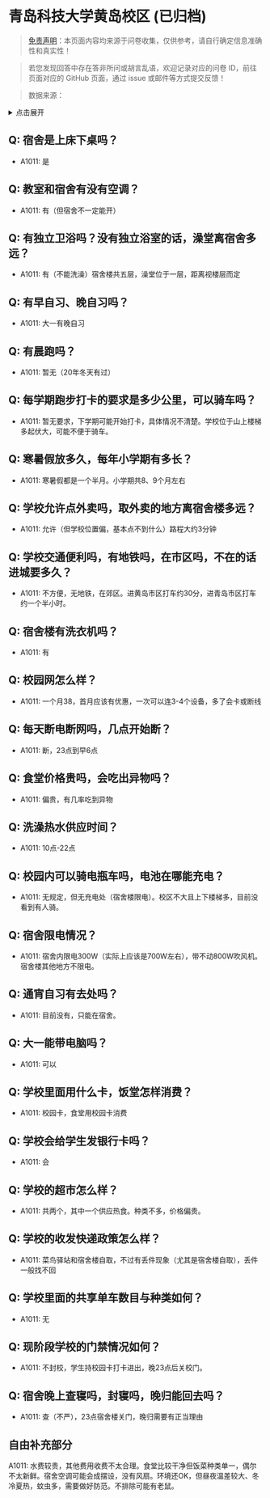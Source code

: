 # 青岛科技大学黄岛校区 (已归档)

> [免责声明](https://colleges.chat/#_3)：本页面内容均来源于问卷收集，仅供参考，请自行确定信息准确性和真实性！

> 若您发现回答中存在答非所问或胡言乱语，欢迎记录对应的问卷 ID，前往页面对应的 GitHub 页面，通过 issue 或邮件等方式提交反馈！

> 数据来源：

<details><summary>点击展开</summary>
<ul>
<li>A1011: 匿名 (2021 年 06 月)</li>
</ul>
</details>

## Q: 宿舍是上床下桌吗？

- A1011: 是

## Q: 教室和宿舍有没有空调？

- A1011: 有（但宿舍不一定能开）

## Q: 有独立卫浴吗？没有独立浴室的话，澡堂离宿舍多远？

- A1011: 有（不能洗澡）宿舍楼共五层，澡堂位于一层，距离视楼层而定

## Q: 有早自习、晚自习吗？

- A1011: 大一有晚自习

## Q: 有晨跑吗？

- A1011: 暂无（20年冬天有过）

## Q: 每学期跑步打卡的要求是多少公里，可以骑车吗？

- A1011: 暂无要求，下学期可能开始打卡，具体情况不清楚。学校位于山上楼梯多起伏大，可能不便于骑车。

## Q: 寒暑假放多久，每年小学期有多长？

- A1011: 寒暑假都是一个半月。小学期共8、9个月左右

## Q: 学校允许点外卖吗，取外卖的地方离宿舍楼多远？

- A1011: 允许（但学校位置偏，基本点不到什么）路程大约3分钟

## Q: 学校交通便利吗，有地铁吗，在市区吗，不在的话进城要多久？

- A1011: 不方便，无地铁，在郊区。进黄岛市区打车约30分，进青岛市区打车约一个半小时。

## Q: 宿舍楼有洗衣机吗？

- A1011: 有

## Q: 校园网怎么样？

- A1011: 一个月38，首月应该有优惠，一次可以连3-4个设备，多了会卡或断线

## Q: 每天断电断网吗，几点开始断？

- A1011: 断，23点到早6点

## Q: 食堂价格贵吗，会吃出异物吗？

- A1011: 偏贵，有几率吃到异物

## Q: 洗澡热水供应时间？

- A1011: 10点-22点

## Q: 校园内可以骑电瓶车吗，电池在哪能充电？

- A1011: 无规定，但无充电处（宿舍楼限电）。校区不大且上下楼梯多，目前没看到有人骑。

## Q: 宿舍限电情况？

- A1011: 宿舍内限电300W（实际上应该是700W左右），带不动800W吹风机。宿舍楼其他地方不限电。

## Q: 通宵自习有去处吗？

- A1011: 目前没有，只能在宿舍。

## Q: 大一能带电脑吗？

- A1011: 可以

## Q: 学校里面用什么卡，饭堂怎样消费？

- A1011: 校园卡，食堂用校园卡消费

## Q: 学校会给学生发银行卡吗？

- A1011: 会

## Q: 学校的超市怎么样？

- A1011: 共两个，其中一个供应热食。种类不多，价格偏贵。

## Q: 学校的收发快递政策怎么样？

- A1011: 菜鸟驿站和宿舍楼自取，不过有丢件现象（尤其是宿舍楼自取），丢件一般找不回

## Q: 学校里面的共享单车数目与种类如何？

- A1011: 无

## Q: 现阶段学校的门禁情况如何？

- A1011: 不封校，学生持校园卡打卡进出，晚23点后关校门。

## Q: 宿舍晚上查寝吗，封寝吗，晚归能回去吗？

- A1011: 查（不严），23点宿舍楼关门，晚归需要有正当理由

## 自由补充部分

A1011: 水费较贵，其他费用收费不太合理。食堂比较干净但饭菜种类单一，偶尔不太新鲜。宿舍空调可能会成摆设，没有风扇。环境还OK，但昼夜温差较大、冬冷夏热，蚊虫多，需要做好防范。不排除可能有老鼠。